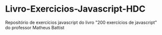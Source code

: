 # Livro-Exercicios-Javascript-HDC
 Repositório de exercícios javascript do livro "200 exercícios de javascript" do professor Matheus Battist
